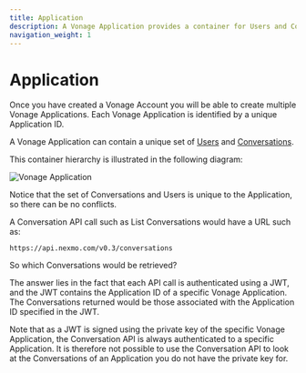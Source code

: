 ```yaml
---
title: Application
description: A Vonage Application provides a container for Users and Conversations.
navigation_weight: 1
---
```


# Application

Once you have created a Vonage Account you will be able to create multiple Vonage Applications. Each Vonage Application is identified by a unique Application ID.

A Vonage Application can contain a unique set of [Users](/conversation/concepts/user) and [Conversations](/conversation/concepts/conversation).

This container hierarchy is illustrated in the following diagram:

![Vonage Application](/images/conversation-api/conversation-application.png)

Notice that the set of Conversations and Users is unique to the Application, so there can be no conflicts.

A Conversation API call such as List Conversations would have a URL such as:

```
https://api.nexmo.com/v0.3/conversations
```

So which Conversations would be retrieved?

The answer lies in the fact that each API call is authenticated using a JWT, and the JWT contains the Application ID of a specific Vonage Application. The Conversations returned would be those associated with the Application ID specified in the JWT.

Note that as a JWT is signed using the private key of the specific Vonage Application, the Conversation API is always authenticated to a specific Application. It is therefore not possible to use the Conversation API to look at the Conversations of an Application you do not have the private key for.
